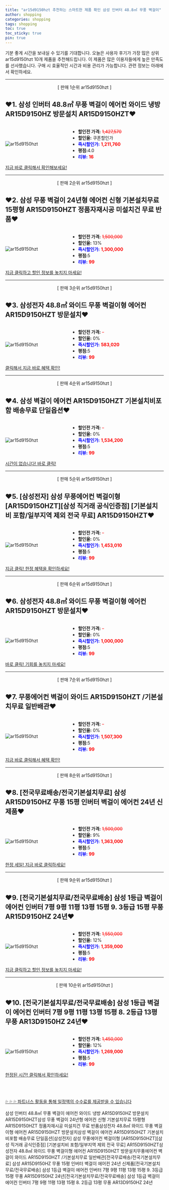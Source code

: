 ```yaml
---
title: "ar15d9150hzt 추천하는 스마트한 제품 확인 삼성 인버터 48.8㎡ 무풍 벽걸이"
author: shopping
categories: shopping
tags: shopping
toc: true
toc_sticky: true
pin: true
---
```

기분 좋게 시간을 보내실 수 있기를 기대합니다. 오늘은 사용자 후기가 가장 많은 상위 ar15d9150hzt 10개 제품을 추천해드립니다. 이 제품은 많은 이용자들에게 높은 만족도를 선사했습니다. 구매 시 효율적인 시간과 비용 관리가 가능합니다. 관련 정보는 아래에서 확인하세요.

---
<p class="toplist" style="margin: 0 auto; display: block; width: fit-content;">[ 판매 1순위 ar15d9150hzt ]</p>

<h2><strong>❤️1. 삼성 인버터 48.8㎡ 무풍 벽걸이 에어컨 와이드 냉방 AR15D9150HZ 방문설치 AR15D9150HZT❤️</strong></h2>

<div style="display: flex; align-items: center;">
    <div style="flex: 0.4;">
        <img src="https://thumbnail6.coupangcdn.com/thumbnails/remote/230x230ex/image/retail/images/2024/03/20/9/5/aa162f7a-1369-48d3-8268-238d213a976a.jpg" alt="ar15d9150hzt" style="max-width: 100%;">
    </div>
    <div style="flex: 0.6; margin-left: 10px;">
        <ul>
            <li><strong>할인전 가격:</strong> <del style="color: red;">1,427,570</del></li>
            <li><strong>할인율:</strong> 쿠폰할인가</li>
            <li><span style='color:blue'><strong>즉시할인가:</strong></span> <span style='color:red'><strong>1,211,760</strong></span></li>
            <li><strong>평점:</strong>4.0</li>
            <li><span style='color:blue'><strong>리뷰:</strong></span> <span style='color:red'><strong>16</strong></span></li>
        </ul>
    </div>
</div>
<div class="center">
    <a href="https://William4Davisa.github.io?lptag=AF9450613&subid=githubio&pageKey=7972055654&traceid=V0-153&itemId=22085397396&vendorItemId=89132440171" class="myButton">
        지금 바로 클릭해서 확인해보세요!
    </a>
</div>


---
<p class="toplist" style="margin: 0 auto; display: block; width: fit-content;">[ 판매 2순위 ar15d9150hzt ]</p>

<h2><strong>❤️2. 삼성 무풍 벽걸이 24년형 에어컨 신형 기본설치무료 15평형 AR15D9150HZT 정품자재시공 미설치건 무료 반품❤️</strong></h2>

<div style="display: flex; align-items: center;">
    <div style="flex: 0.4;">
        <img src="https://thumbnail6.coupangcdn.com/thumbnails/remote/230x230ex/image/vendor_inventory/e176/288265aa52e25d2d98140ed64f8d52cfe292e60e009de1b5c5a518cb864a.jpg" alt="ar15d9150hzt" style="max-width: 100%;">
    </div>
    <div style="flex: 0.6; margin-left: 10px;">
        <ul>
            <li><strong>할인전 가격:</strong> <del style="color: red;">1,500,000</del></li>
            <li><strong>할인율:</strong> 13%</li>
            <li><span style='color:blue'><strong>즉시할인가:</strong></span> <span style='color:red'><strong>1,300,000</strong></span></li>
            <li><strong>평점:</strong>5</li>
            <li><span style='color:blue'><strong>리뷰:</strong></span> <span style='color:red'><strong>99</strong></span></li>
        </ul>
    </div>
</div>
<div class="center">
    <a href="https://William4Davisa.github.io?lptag=AF9450613&subid=githubio&pageKey=8024479946&traceid=V0-153&itemId=22425384792&vendorItemId=89470089991" class="myButton">
        지금 클릭하고 할인 정보를 놓치지 마세요!
    </a>
</div>


---
<p class="toplist" style="margin: 0 auto; display: block; width: fit-content;">[ 판매 3순위 ar15d9150hzt ]</p>

<h2><strong>❤️3. 삼성전자 48.8㎡ 와이드 무풍 벽걸이형 에어컨 AR15D9150HZT 방문설치❤️</strong></h2>

<div style="display: flex; align-items: center;">
    <div style="flex: 0.4;">
        <img src="https://thumbnail10.coupangcdn.com/thumbnails/remote/230x230ex/image/vendor_inventory/f8f5/7945c6d7824861f765d0dd31e536b22c6f889fff3330bd7fc0004d629f30.jpg" alt="ar15d9150hzt" style="max-width: 100%;">
    </div>
    <div style="flex: 0.6; margin-left: 10px;">
        <ul>
            <li><strong>할인전 가격:</strong> <del style="color: red;">-</del></li>
            <li><strong>할인율:</strong> 0%</li>
            <li><span style='color:blue'><strong>즉시할인가:</strong></span> <span style='color:red'><strong>583,020</strong></span></li>
            <li><strong>평점:</strong>5</li>
            <li><span style='color:blue'><strong>리뷰:</strong></span> <span style='color:red'><strong>99</strong></span></li>
        </ul>
    </div>
</div>
<div class="center">
    <a href="https://William4Davisa.github.io?lptag=AF9450613&subid=githubio&pageKey=8129262303&traceid=V0-153&itemId=22507234770&vendorItemId=89549345016" class="myButton">
        클릭해서 지금 바로 혜택 확인!
    </a>
</div>


---
<p class="toplist" style="margin: 0 auto; display: block; width: fit-content;">[ 판매 4순위 ar15d9150hzt ]</p>

<h2><strong>❤️4. 삼성 벽걸이 에어컨 AR15D9150HZT 기본설치비포함 배송무료 단일옵션❤️</strong></h2>

<div style="display: flex; align-items: center;">
    <div style="flex: 0.4;">
        <img src="https://thumbnail8.coupangcdn.com/thumbnails/remote/230x230ex/image/vendor_inventory/423f/40436dc36e048d6f26b2a0d80f12a4765551aa18ef2f284d327872c98a59.jpg" alt="ar15d9150hzt" style="max-width: 100%;">
    </div>
    <div style="flex: 0.6; margin-left: 10px;">
        <ul>
            <li><strong>할인전 가격:</strong> <del style="color: red;">-</del></li>
            <li><strong>할인율:</strong> 0%</li>
            <li><span style='color:blue'><strong>즉시할인가:</strong></span> <span style='color:red'><strong>1,534,200</strong></span></li>
            <li><strong>평점:</strong>5</li>
            <li><span style='color:blue'><strong>리뷰:</strong></span> <span style='color:red'><strong>99</strong></span></li>
        </ul>
    </div>
</div>
<div class="center">
    <a href="https://William4Davisa.github.io?lptag=AF9450613&subid=githubio&pageKey=8017065047&traceid=V0-153&itemId=22392088142&vendorItemId=89543206532" class="myButton">
        시간이 없습니다! 바로 클릭!
    </a>
</div>


---
<p class="toplist" style="margin: 0 auto; display: block; width: fit-content;">[ 판매 5순위 ar15d9150hzt ]</p>

<h2><strong>❤️5. [삼성전자] 삼성 무풍에어컨 벽걸이형 [AR15D9150HZT][삼성 직거래 공식인증점] [기본설치비 포함/일부지역 제외 전국 무료] AR15D9150HZT❤️</strong></h2>

<div style="display: flex; align-items: center;">
    <div style="flex: 0.4;">
        <img src="https://thumbnail6.coupangcdn.com/thumbnails/remote/230x230ex/image/vendor_inventory/b0db/bd05b0763dc0b44e2e28904fdaa4215c8ede2c526636fc8e23b6614836fe.jpg" alt="ar15d9150hzt" style="max-width: 100%;">
    </div>
    <div style="flex: 0.6; margin-left: 10px;">
        <ul>
            <li><strong>할인전 가격:</strong> <del style="color: red;">-</del></li>
            <li><strong>할인율:</strong> 0%</li>
            <li><span style='color:blue'><strong>즉시할인가:</strong></span> <span style='color:red'><strong>1,453,010</strong></span></li>
            <li><strong>평점:</strong>5</li>
            <li><span style='color:blue'><strong>리뷰:</strong></span> <span style='color:red'><strong>99</strong></span></li>
        </ul>
    </div>
</div>
<div class="center">
    <a href="https://William4Davisa.github.io?lptag=AF9450613&subid=githubio&pageKey=8144874212&traceid=V0-153&itemId=23155075410&vendorItemId=90187894869" class="myButton">
        지금 클릭! 한정 혜택을 확인하세요!
    </a>
</div>


---
<p class="toplist" style="margin: 0 auto; display: block; width: fit-content;">[ 판매 6순위 ar15d9150hzt ]</p>

<h2><strong>❤️6. 삼성전자 48.8㎡ 와이드 무풍 벽걸이형 에어컨 AR15D9150HZT 방문설치❤️</strong></h2>

<div style="display: flex; align-items: center;">
    <div style="flex: 0.4;">
        <img src="https://thumbnail10.coupangcdn.com/thumbnails/remote/230x230ex/image/vendor_inventory/e9ae/72d12ff03684c6363c36782d24e10422516a4d5c3626387676c6b2706a58.jpg" alt="ar15d9150hzt" style="max-width: 100%;">
    </div>
    <div style="flex: 0.6; margin-left: 10px;">
        <ul>
            <li><strong>할인전 가격:</strong> <del style="color: red;">-</del></li>
            <li><strong>할인율:</strong> 0%</li>
            <li><span style='color:blue'><strong>즉시할인가:</strong></span> <span style='color:red'><strong>1,000,000</strong></span></li>
            <li><strong>평점:</strong>5</li>
            <li><span style='color:blue'><strong>리뷰:</strong></span> <span style='color:red'><strong>99</strong></span></li>
        </ul>
    </div>
</div>
<div class="center">
    <a href="https://William4Davisa.github.io?lptag=AF9450613&subid=githubio&pageKey=8129262303&traceid=V0-153&itemId=22948159676&vendorItemId=89982455570" class="myButton">
        바로 클릭! 기회를 놓치지 마세요!
    </a>
</div>


---
<p class="toplist" style="margin: 0 auto; display: block; width: fit-content;">[ 판매 7순위 ar15d9150hzt ]</p>

<h2><strong>❤️7. 무풍에어컨 벽걸이 와이드 AR15D9150HZT /기본설치무료 일반배관❤️</strong></h2>

<div style="display: flex; align-items: center;">
    <div style="flex: 0.4;">
        <img src="https://thumbnail8.coupangcdn.com/thumbnails/remote/230x230ex/image/vendor_inventory/1620/f953e8715290aa0d6425973c2a6bd4a67dcb65ee20008fce5002c23247b2.jpg" alt="ar15d9150hzt" style="max-width: 100%;">
    </div>
    <div style="flex: 0.6; margin-left: 10px;">
        <ul>
            <li><strong>할인전 가격:</strong> <del style="color: red;">-</del></li>
            <li><strong>할인율:</strong> 0%</li>
            <li><span style='color:blue'><strong>즉시할인가:</strong></span> <span style='color:red'><strong>1,507,300</strong></span></li>
            <li><strong>평점:</strong>5</li>
            <li><span style='color:blue'><strong>리뷰:</strong></span> <span style='color:red'><strong>99</strong></span></li>
        </ul>
    </div>
</div>
<div class="center">
    <a href="https://William4Davisa.github.io?lptag=AF9450613&subid=githubio&pageKey=8115467966&traceid=V0-153&itemId=23007221554&vendorItemId=90041096183" class="myButton">
        지금 바로 클릭해서 혜택 확인!
    </a>
</div>


---
<p class="toplist" style="margin: 0 auto; display: block; width: fit-content;">[ 판매 8순위 ar15d9150hzt ]</p>

<h2><strong>❤️8. [전국무료배송/전국기본설치무료] 삼성 AR15D9150HZ 무풍 15평 인버터 벽걸이 에어컨 24년 신제품❤️</strong></h2>

<div style="display: flex; align-items: center;">
    <div style="flex: 0.4;">
        <img src="https://thumbnail10.coupangcdn.com/thumbnails/remote/230x230ex/image/vendor_inventory/ba0d/65c33686aebdd83f43f2acc1d4343e5cb10db1e0206b48e2eeb8516c81c9.jpg" alt="ar15d9150hzt" style="max-width: 100%;">
    </div>
    <div style="flex: 0.6; margin-left: 10px;">
        <ul>
            <li><strong>할인전 가격:</strong> <del style="color: red;">1,500,000</del></li>
            <li><strong>할인율:</strong> 9%</li>
            <li><span style='color:blue'><strong>즉시할인가:</strong></span> <span style='color:red'><strong>1,363,000</strong></span></li>
            <li><strong>평점:</strong>5</li>
            <li><span style='color:blue'><strong>리뷰:</strong></span> <span style='color:red'><strong>99</strong></span></li>
        </ul>
    </div>
</div>
<div class="center">
    <a href="https://William4Davisa.github.io?lptag=AF9450613&subid=githubio&pageKey=8135487668&traceid=V0-153&itemId=23109253257&vendorItemId=90142509931" class="myButton">
        한정 세일! 지금 바로 클릭하세요!
    </a>
</div>


---
<p class="toplist" style="margin: 0 auto; display: block; width: fit-content;">[ 판매 9순위 ar15d9150hzt ]</p>

<h2><strong>❤️9. [전국기본설치무료/전국무료배송] 삼성 1등급 벽걸이 에어컨 인버터 7평 9평 11평 13평 15평 9. 3등급 15평 무풍 AR15D9150HZ 24년❤️</strong></h2>

<div style="display: flex; align-items: center;">
    <div style="flex: 0.4;">
        <img src="https://thumbnail10.coupangcdn.com/thumbnails/remote/230x230ex/image/vendor_inventory/aeee/6c1811bffa0101cd68f40c7889b1d548f47d3c3281b8fce5d2d1b989785b.jpg" alt="ar15d9150hzt" style="max-width: 100%;">
    </div>
    <div style="flex: 0.6; margin-left: 10px;">
        <ul>
            <li><strong>할인전 가격:</strong> <del style="color: red;">1,550,000</del></li>
            <li><strong>할인율:</strong> 12%</li>
            <li><span style='color:blue'><strong>즉시할인가:</strong></span> <span style='color:red'><strong>1,359,000</strong></span></li>
            <li><strong>평점:</strong>5</li>
            <li><span style='color:blue'><strong>리뷰:</strong></span> <span style='color:red'><strong>99</strong></span></li>
        </ul>
    </div>
</div>
<div class="center">
    <a href="https://William4Davisa.github.io?lptag=AF9450613&subid=githubio&pageKey=8176268350&traceid=V0-153&itemId=23365511574&vendorItemId=90395841652" class="myButton">
        지금 클릭하고 할인 정보를 놓치지 마세요!
    </a>
</div>


---
<p class="toplist" style="margin: 0 auto; display: block; width: fit-content;">[ 판매 10순위 ar15d9150hzt ]</p>

<h2><strong>❤️10. [전국기본설치무료/전국무료배송] 삼성 1등급 벽걸이 에어컨 인버터 7평 9평 11평 13평 15평 8. 2등급 13평 무풍 AR13D9150HZ 24년❤️</strong></h2>

<div style="display: flex; align-items: center;">
    <div style="flex: 0.4;">
        <img src="https://thumbnail10.coupangcdn.com/thumbnails/remote/230x230ex/image/vendor_inventory/aeee/6c1811bffa0101cd68f40c7889b1d548f47d3c3281b8fce5d2d1b989785b.jpg" alt="ar15d9150hzt" style="max-width: 100%;">
    </div>
    <div style="flex: 0.6; margin-left: 10px;">
        <ul>
            <li><strong>할인전 가격:</strong> <del style="color: red;">1,450,000</del></li>
            <li><strong>할인율:</strong> 12%</li>
            <li><span style='color:blue'><strong>즉시할인가:</strong></span> <span style='color:red'><strong>1,269,000</strong></span></li>
            <li><strong>평점:</strong>5</li>
            <li><span style='color:blue'><strong>리뷰:</strong></span> <span style='color:red'><strong>99</strong></span></li>
        </ul>
    </div>
</div>
<div class="center">
    <a href="https://William4Davisa.github.io?lptag=AF9450613&subid=githubio&pageKey=8176268350&traceid=V0-153&itemId=23365511582&vendorItemId=90395841663" class="myButton">
        한정된 시간! 클릭해서 확인하세요!
    </a>
</div>

<br><br><br>[💦 💦 💦 파트너스 활동을 통해 일정액의 수수료를 제공받을 수 있습니다](https://link.coupang.com/a/bcpT2c)<br><br>삼성 인버터 48.8㎡ 무풍 벽걸이 에어컨 와이드 냉방 AR15D9150HZ 방문설치 AR15D9150HZT삼성 무풍 벽걸이 24년형 에어컨 신형 기본설치무료 15평형 AR15D9150HZT 정품자재시공 미설치건 무료 반품삼성전자 48.8㎡ 와이드 무풍 벽걸이형 에어컨 AR15D9150HZT 방문설치삼성 벽걸이 에어컨 AR15D9150HZT 기본설치비포함 배송무료 단일옵션[삼성전자] 삼성 무풍에어컨 벽걸이형 [AR15D9150HZT][삼성 직거래 공식인증점] [기본설치비 포함/일부지역 제외 전국 무료] AR15D9150HZT삼성전자 48.8㎡ 와이드 무풍 벽걸이형 에어컨 AR15D9150HZT 방문설치무풍에어컨 벽걸이 와이드 AR15D9150HZT /기본설치무료 일반배관[전국무료배송/전국기본설치무료] 삼성 AR15D9150HZ 무풍 15평 인버터 벽걸이 에어컨 24년 신제품[전국기본설치무료/전국무료배송] 삼성 1등급 벽걸이 에어컨 인버터 7평 9평 11평 13평 15평 9. 3등급 15평 무풍 AR15D9150HZ 24년[전국기본설치무료/전국무료배송] 삼성 1등급 벽걸이 에어컨 인버터 7평 9평 11평 13평 15평 8. 2등급 13평 무풍 AR13D9150HZ 24년